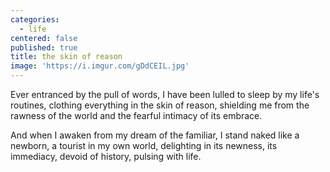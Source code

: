 ```yaml
---
categories:
  - life
centered: false
published: true
title: the skin of reason
image: 'https://i.imgur.com/gDdCEIL.jpg'
---
```


Ever entranced 
by the pull of words,
I have been lulled to sleep 
by my life's routines, 
clothing everything
in the skin of reason,
shielding me 
from the rawness of the world
and the fearful intimacy 
of its embrace.

And when I awaken
from my dream of the familiar,
I stand naked
like a newborn,
a tourist in my own world,
delighting in its newness,
its immediacy,
devoid of history, 
pulsing with life.




